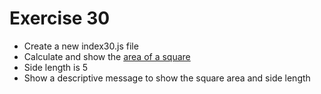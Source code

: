 # Exercise 30

* Create a new index30.js file
* Calculate and show the [area of a square](https://www.mathopenref.com/squareperimeter.html)
* Side length is 5
* Show a descriptive message to show the square area and side length